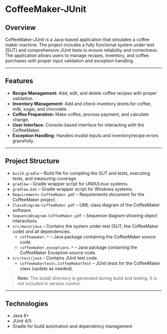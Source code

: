 # CoffeeMaker-JUnit

## Overview
CoffeeMaker-JUnit is a Java-based application that simulates a coffee maker machine. The project includes a fully functional system under test (SUT) and comprehensive JUnit tests to ensure reliability and correctness. The application allows users to manage recipes, inventory, and coffee purchases with proper input validation and exception handling.

---

## Features
- **Recipe Management:** Add, edit, and delete coffee recipes with proper validation.
- **Inventory Management:** Add and check inventory levels for coffee, milk, sugar, and chocolate.
- **Coffee Preparation:** Make coffee, process payment, and calculate change.
- **User Interface:** Console-based interface for interacting with the CoffeeMaker.
- **Exception Handling:** Handles invalid inputs and inventory/recipe errors gracefully.

---

## Project Structure
- `build.gradle` – Build file for compiling the SUT and tests, executing tests, and measuring coverage.  
- `gradlew` – Gradle wrapper script for UNIX/Linux systems.  
- `gradlew.bat` – Gradle wrapper script for Windows systems.  
- `Requirements-CoffeeMaker.pdf` – Requirements document for the CoffeeMaker project.  
- `ClassDiagram-CoffeeMaker.pdf` – UML class diagram of the CoffeeMaker software.  
- `SequenceDiagram-CoffeeMaker.pdf` – Sequence diagram showing object interactions.  
- `src/main/java` – Contains the system under test (SUT; the CoffeeMaker code) and all dependencies.  
  - `coffeemaker.*` – Java package containing the CoffeeMaker source code.
  - `coffeemaker.exceptions.*` – Java package containing the CoffeeMaker Exception source code.  
- `src/test/java` – Contains JUnit test code.  
  - `coffeemakertests.CoffeeMakerTest` – JUnit tests for the CoffeeMaker class (update as needed).   

> **Note:** The build/ directory is generated during build and testing. It is not included in version control.

---

## Technologies
- Java 8+
- JUnit 4/5
- Gradle for build automation and dependency management
